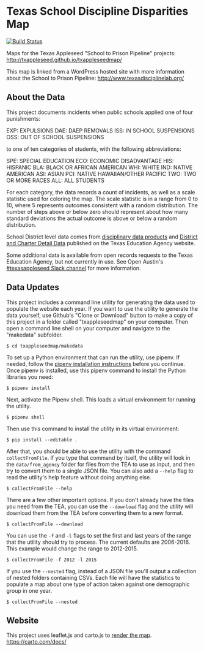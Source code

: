 # Texas School Discipline Disparities Map
[![Build Status](https://travis-ci.com/mscarey/txappleseedmap.svg?branch=cli)](https://travis-ci.com/mscarey/txappleseedmap)

Maps for the Texas Appleseed "School to Prison Pipeline" projects:
http://txappleseed.github.io/txappleseedmap/

This map is linked from a WordPress hosted site with more information about the School to Prison Pipeline:
http://www.texasdisciplinelab.org/


## About the Data

This project documents incidents when public schools applied one of four punishments:

EXP: EXPULSIONS
DAE: DAEP REMOVALS
ISS: IN SCHOOL SUSPENSIONS
OSS: OUT OF SCHOOL SUSPENSIONS

to one of ten categories of students, with the following abbreviations:

SPE: SPECIAL EDUCATION 
ECO: ECONOMIC DISADVANTAGE
HIS: HISPANIC
BLA: BLACK OR AFRICAN AMERICAN
WHI: WHITE
IND: NATIVE AMERICAN
ASI: ASIAN
PCI: NATIVE HAWAIIAN/OTHER PACIFIC
TWO: TWO OR MORE RACES
ALL: ALL STUDENTS

For each category, the data records a count of incidents, as well as a scale statistic used for coloring the map. The scale statistic is in a range from 0 to 10, where 5 represents outcomes consistent with a random distribution. The number of steps above or below zero should represent about how many standard deviations the actual outcome is above or below a random distribution.


School District level data comes from [disciplinary data products](http://ritter.tea.state.tx.us/adhocrpt/Disciplinary_Data_Products/Download_Region_Districts.html) and [District and Charter Detail Data](http://ritter.tea.state.tx.us/perfreport/snapshot/download.html) published on the Texas Education Agency website.

Some additional data is available from open records requests to the Texas Education Agency, but not currently in use. See Open Austin's [#texasappleseed Slack channel](https://open-austin.slack.com) for more information.


## Data Updates

This project includes a command line utility for generating the data used to populate the website each year. If you want to use the utility to generate the data yourself, use Github's "Clone or Download" button to make a copy of this project in a folder called "txappleseedmap" on your computer. Then open a command line shell on your computer and navigate to the "makedata" subfolder.

```$ cd txappleseedmap/makedata```

To set up a Python environment that can run the utility, use pipenv. If needed, follow the [pipenv installation instructions](https://pipenv.readthedocs.io/en/latest/) before you continue. Once pipenv is installed, use this pipenv command to install the Python libraries you need:

```$ pipenv install```

Next, activate the Pipenv shell. This loads a virtual environment for running the utility.

```$ pipenv shell```

Then use this command to install the utility in its virtual environment:

```$ pip install --editable .```

After that, you should be able to use the utility with the command `collectFromFile`. If you type that command by itself, the utility will look in the `data/from_agency` folder for files from the TEA to use as input, and then try to convert them to a single JSON file. You can also add a `--help` flag to read the utility's help feature without doing anything else.

```$ collectFromFile --help```

There are a few other important options. If you don't already have the files you need from the TEA, you can use the `--download` flag and the utility will download them from the TEA before converting them to a new format.

```$ collectFromFile --download```

You can use the `-f` and `-l` flags to set the first and last years of the range that the utility should try to process. The current defaults are 2006-2016. This example would change the range to 2012-2015.

```$ collectFromFile -f 2012 -l 2015```

If you use the `--nested` flag, instead of a JSON file you'll output a collection of nested folders containing CSVs. Each file will have the statistics to populate a map about one type of action taken against one demographic group in one year.

```$ collectFromFile --nested```


## Website

This project uses leaflet.js and carto.js to [render the map](https://texasappleseed.carto.com/tables/ratiodistrictdaep_merge/public). https://carto.com/docs/
